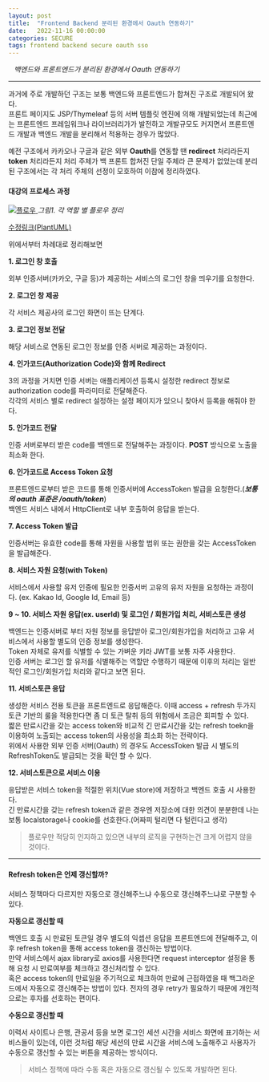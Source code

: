 ```yaml
---
layout: post
title:  "Frontend Backend 분리된 환경에서 Oauth 연동하기"
date:   2022-11-16 00:00:00
categories: SECURE
tags: frontend backend secure oauth sso
---
```



<i class="fa-regular fa-circle-check" style="margin-right:0.7rem"></i>*백엔드와 프론트엔드가 분리된 환경에서 Oauth 연동하기*

---

과거에 주로 개발하던 구조는 보통 백엔드와 프론트엔드가 합쳐진 구조로 개발되어 왔다.    
프론트 페이지도 JSP/Thymeleaf 등의 서버 템플릿 엔진에 의해 개발되었는데
최근에는 프론트엔드 프레임워크나 라이브러리가가 발전하고 개발규모도 커지면서 프론트엔드 개발과 백엔드 개발을 분리해서 적용하는 경우가 많았다.    
   
예전 구조에서 카카오나 구글과 같은 외부 **Oauth**를 연동할 땐 **redirect** 처리라든지 **token** 처리라든지 처리 주체가 백 프론트 합쳐진 단일 주체라 큰 문제가 없었는데 분리된 구조에서는 각 처리 주체의 선정이 모호하여 이참에 정리하였다.

#### 대강의 프로세스 과정

<a href="https://www.plantuml.com/plantuml/png/TP9V2z9G6CRlzobUz6OR_RbU5w6BXBgA4hmUsn57jSKs8ReoMa7QXP6IsYOJGWeCvXzjKNwXdNVVeQDDt56wEXVFy_oUPo-hk9xcUEtdpuH7x3LryuLcUL3A1ZwTHLatmSy3-YaeWUP2xJwK5QLMKnJUYs62yn3zWAvy4SS9tNMaOw3w1ChDfc4GmWTel2nWrJDMO1KtxnvoTu3EWlHdmjY0yHwoKOAxG60AqvdhKiSeIDVR_-IZ8LrlsEFJtgA8O68QTt1_c2BAShNjjMp7VALvfct1FTiWiYpXk0FPy5lwUmIFYM4wHFVo5lKISMfGJoDucGq2LgBhn7MXRZybbYm3JWQu-i56dOZN5Xe7QVAUex9J__An-nLmsiSl_PmYDaolzIyc5OdNzl0ZxMr5yl8Mj5tYF32adAxoXxqDsUG32nm-OVeMS3MYyyMDCozx5sMlOy0t8VhB8-vXevwpyWlprhoPEo3lmE0FwozE3ZSu-IvKY6Mmd_Gl" data-lightbox="falcon9-large" data-title="플로우">
  <img src="https://www.plantuml.com/plantuml/png/TP9V2z9G6CRlzobUz6OR_RbU5w6BXBgA4hmUsn57jSKs8ReoMa7QXP6IsYOJGWeCvXzjKNwXdNVVeQDDt56wEXVFy_oUPo-hk9xcUEtdpuH7x3LryuLcUL3A1ZwTHLatmSy3-YaeWUP2xJwK5QLMKnJUYs62yn3zWAvy4SS9tNMaOw3w1ChDfc4GmWTel2nWrJDMO1KtxnvoTu3EWlHdmjY0yHwoKOAxG60AqvdhKiSeIDVR_-IZ8LrlsEFJtgA8O68QTt1_c2BAShNjjMp7VALvfct1FTiWiYpXk0FPy5lwUmIFYM4wHFVo5lKISMfGJoDucGq2LgBhn7MXRZybbYm3JWQu-i56dOZN5Xe7QVAUex9J__An-nLmsiSl_PmYDaolzIyc5OdNzl0ZxMr5yl8Mj5tYF32adAxoXxqDsUG32nm-OVeMS3MYyyMDCozx5sMlOy0t8VhB8-vXevwpyWlprhoPEo3lmE0FwozE3ZSu-IvKY6Mmd_Gl" title="플로우">
</a>
<em>그림1. 각 역할 별 플로우 정리</em>

[수정링크(PlantUML)][umllink]

위에서부터 차례대로 정리해보면   

**1. 로그인 창 호출**   

외부 인증서버(카카오, 구글 등)가 제공하는 서비스의 로그인 창을 띄우기를 요청한다.

**2. 로그인 창 제공**

각 서비스 제공사의 로그인 화면이 뜨는 단계다.

**3. 로그인 정보 전달**

해당 서비스로 연동된 로그인 정보를 인증 서버로 제공하는 과정이다.

**4. 인가코드(Authorization Code)와 함께 Redirect**

3의 과정을 거치면 인증 서버는 애플리케이션 등록시 설정한 redirect 정보로 authorization code를 파라미터로 전달해준다.   
각각의 서비스 별로 redirect 설정하는 설정 페이지가 있으니 찾아서 등록을 해줘야 한다.

**5. 인가코드 전달**

인증 서버로부터 받은 code를 백엔드로 전달해주는 과정이다. **POST** 방식으로 노출을 최소화 한다.

**6. 인가코드로 Access Token 요청**

프론트엔드로부터 받은 코드를 통해 인증서버에 AccessToken 발급을 요청한다.(***보통의 oauth 표준은 /oauth/token***)   
백엔드 서비스 내에서 HttpClient로 내부 호출하여 응답을 받는다.

**7. Access Token 발급**

인증서버는 유효한 code를 통해 자원을 사용할 범위 또는 권한을 갖는 AccessToken을 발급해준다.

**8. 서비스 자원 요청(with Token)**

서비스에서 사용할 유저 인증에 필요한 인증서버 고유의 유저 자원을 요청하는 과정이다. (ex. Kakao Id, Google Id, Email 등)

**9 ~ 10. 서비스 자원 응답(ex. userId) 및 로그인 / 회원가입 처리, 서비스토큰 생성**   

백엔드는 인증서버로 부터 자원 정보를 응답받아 로그인/회원가입을 처리하고 고유 서비스에서 사용할 별도의 인증 정보를 생성한다.   
Token 자체로 유저를 식별할 수 있는 가벼운 키라 JWT를 보통 자주 사용한다.   
인증 서버는 로그인 할 유저를 식별해주는 역할만 수행하기 때문에 이후의 처리는 일반적인 로그인/회원가입 처리와 같다고 보면 된다.

**11. 서비스토큰 응답**

생성한 서비스 전용 토큰을 프론트엔드로 응답해준다. 이때 access + refresh 두가지 토큰 기반의 룰을 적용한다면 좀 더 토큰 탈취 등의 위험에서 조금은 회피할 수 있다.   
짧은 만료시간을 갖는 access token와 비교적 긴 만료시간을 갖는 refresh toekn을 이용하여 노출되는 access token의 사용성을 최소화 하는 전략이다.   
위에서 사용한 외부 인증 서버(Oauth) 의 경우도 AccessToken 발급 시 별도의 RefreshToken도 발급되는 것을 확인 할 수 있다.

**12. 서비스토큰으로 서비스 이용**

응답받은 서비스 token을 적절한 위치(Vue store)에 저장하고 백엔드 호출 시 사용한다.   
긴 만료시간을 갖는 refresh token과 같은 경우엔 저장소에 대한 의견이 분분한데 나는 보통 localstorage나 cookie를 선호한다.(어짜피 털리면 다 털린다고 생각)

> 플로우만 적당히 인지하고 있으면 내부의 로직을 구현하는건 크게 어렵지 않을 것이다.

---

#### Refresh token은 언제 갱신할까?

서비스 정책마다 다르지만 자동으로 갱신해주느냐 수동으로 갱신해주느냐로 구분할 수 있다.

**자동으로 갱신할 때**

백엔드 호출 시 만료된 토큰일 경우 별도의 익셉션 응답을 프론트엔드에 전달해주고, 이후 refresh token을 통해 access token을 갱신하는 방법이다.   
만약 서비스에서 ajax library로 axios를 사용한다면 request interceptor 설정을 통해 요청 시 만료여부를 체크하고 갱신처리할 수 있다.   
혹은 access token의 만료일을 주기적으로 체크하여 만료에 근접하였을 때 백그라운드에서 자동으로 갱신해주는 방법이 있다. 전자의 경우 retry가 필요하기 때문에
개인적으로는 후자를 선호하는 편이다. 

**수동으로 갱신할 때**

이력서 사이트나 은행, 관공서 등을 보면 로그인 세션 시간을 서비스 화면에 표기하는 서비스들이 있는데, 이런 것처럼 해당 세션의 만료 시간을 서비스에 노출해주고 
사용자가 수동으로 갱신할 수 있는 버튼을 제공하는 방식이다.

> 서비스 정책에 따라 수동 혹은 자동으로 갱신될 수 있도록 개발하면 된다.

[umllink]: https://www.plantuml.com/plantuml/uml/TP9V2z9W6CNlzoaUz6OR_RbU5w6BXBgA4hmUsokEQejjGdHbj8Aq2oCbjKqcX1GOp3_Qeln2UvzzXrvjubwbgmtEERzpzh2AwscErtx-J10UiHTJDrzebWUbRE3JMPHr4_mye9-24cWkrEv3ML5gDKNXlHWcE0_H3-ZA5t6Sq5r7EWQgJw3SR1e68No0nii2LZrZ1LPny-uXTmVeB4X_9emD6EyX6oMu2mIcC9svBdMCWdIz_Ky-6jBrXZrysbiK4KnCumxk3rD4MQwslPRjcAyqpxGjk6SRH9Ob77SW6tvBVu_WCJ5CX-XUtg9U8auDwca4BxD1m4fqdRWkrEsdn99bmCa0Lp_Og1FnsaBZ84tUSrHswby-Thy2JllufPzJn8RfjVx5f2BnsXv-fBsjI5xUWhPBd0U6bDDL_h2t8PjyO8739qpV0gv6TBwuSUPbxwBiTGpu9aH_USGzRDHpLdvXtfetSmVa7HZyOVt5oU469zy5eK8iW_scVm40